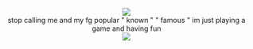  <p align="center"

![](https://komarev.com/ghpvc/?username=NiGHTWlNG&style=for-the-badge) <br> stop calling me and my fg popular " known " " famous " im just playing a game and having fun <br>  <img src="https://i.imgur.com/7ko45hA.gif"/>

</p>
